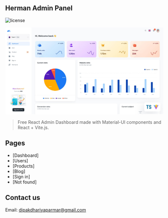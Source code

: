 ## Herman Admin Panel 

![license](https://img.shields.io/badge/license-MIT-blue.svg)

![preview](public/assets/images/minimal-free-preview.jpg)

> Free React Admin Dashboard made with Material-UI components and React + Vite.js.

## Pages

- [Dashboard]
- [Users]
- [Products]
- [Blog]
- [Sign in]
- [Not found]



## Contact us

Email: dipakdhariyaparmar@gmail.com
